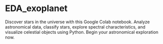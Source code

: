 # EDA_exoplanet
Discover stars in the universe with this Google Colab notebook. Analyze astronomical data, classify stars, explore spectral characteristics, and visualize celestial objects using Python. Begin your astronomical exploration now.
